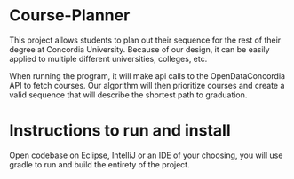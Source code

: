 # Course-Planner

This project allows students to plan out their sequence for the rest of their degree at Concordia University.
Because of our design, it can be easily applied to multiple different universities, colleges, etc. 

When running the program, it will make api calls to the OpenDataConcordia API to fetch courses. Our algorithm will then prioritize courses and create a valid sequence that will describe the shortest path to graduation. 


# Instructions to run and install 

Open codebase on Eclipse, IntelliJ or an IDE of your choosing, you will use gradle to run and build the entirety of the project.


